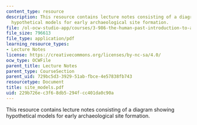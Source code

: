 ```yaml
---
content_type: resource
description: This resource contains lecture notes consisting of a diagram showing
  hypothetical models for early archaeological site formation.
file: /ol-ocw-studio-app/courses/3-986-the-human-past-introduction-to-archaeology-fall-2006/229b726ec3f68db5294fcc401da0c90a_site_models.pdf
file_size: 796613
file_type: application/pdf
learning_resource_types:
- Lecture Notes
license: https://creativecommons.org/licenses/by-nc-sa/4.0/
ocw_type: OCWFile
parent_title: Lecture Notes
parent_type: CourseSection
parent_uid: 729bc5d3-3929-51ab-fbce-4e57838fb743
resourcetype: Document
title: site_models.pdf
uid: 229b726e-c3f6-8db5-294f-cc401da0c90a
---
```

This resource contains lecture notes consisting of a diagram showing hypothetical models for early archaeological site formation.